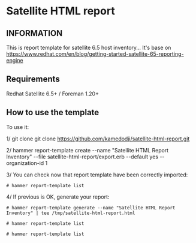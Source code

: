 Satellite HTML report
=====================

INFORMATION
-----------

This is report template for satellite 6.5 host inventory...
It's base on https://www.redhat.com/en/blog/getting-started-satellite-65-reporting-engine

Requirements
------------

Redhat Satellite 6.5+ / Foreman 1.20+


How to use the template
------------------------

To use it:

1/ git clone git clone https://github.com/kamedodji/satellite-html-report.git

2/ hammer report-template  create --name "Satellite HTML Report Inventory" --file satellite-html-report/export.erb --default yes --organization-id 1

3/ You can check now that report template have been correctly imported:

    # hammer report-template list

4/ If previous is OK, generate your report:

    # hammer report-template generate --name "Satellite HTML Report Inventory" | tee /tmp/satellite-html-report.html

    # hammer report-template list

    # hammer report-template list

